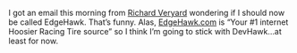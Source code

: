 I got an email this morning from [Richard
Veryard](http://www.users.globalnet.co.uk/~rxv/so/soapbox.htm) wondering
if I should now be called EdgeHawk. That’s funny. Alas,
[EdgeHawk.com](http://www.edgehawk.com/) is “Your \#1 internet Hoosier
Racing Tire source” so I think I’m going to stick with DevHawk…at least
for now.
